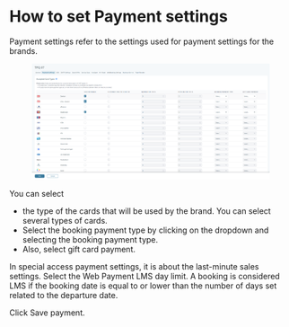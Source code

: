 # How to set Payment settings

Payment settings refer to the settings used for payment settings for the brands.&#x20;

<figure><img src="../.gitbook/assets/image (4) (1) (1) (1) (1).png" alt=""><figcaption></figcaption></figure>

You can select&#x20;

* the type of the cards that will be used by the brand. You can select several types of cards.&#x20;
* Select the booking payment type by clicking on the dropdown and selecting the booking payment type.&#x20;
* Also, select gift card payment.&#x20;

In special access payment settings, it is about the last-minute sales settings. Select the Web Payment LMS day limit. A booking is considered LMS if the booking date is equal to or lower than the number of days set related to the departure date.&#x20;

Click Save payment.
